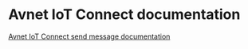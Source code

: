 # Avnet IoT Connect documentation

[Avnet IoT Connect send message documentation](https://github.com/Azure-Sphere-DevX/AzureSphereDevX.Examples/wiki/Avnet-IoT-Connect-Usage)
